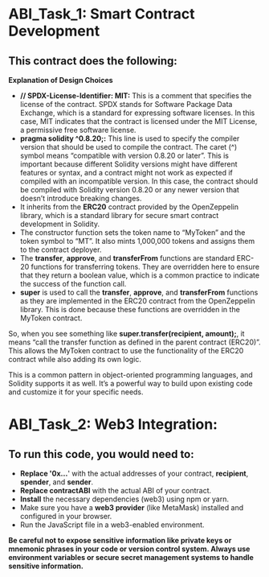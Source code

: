 # ABI_Task_1: Smart Contract Development
## This contract does the following:

**Explanation of Design Choices**

- **// SPDX-License-Identifier: MIT:** This is a comment that specifies the license of the contract. SPDX stands for Software Package Data Exchange, which is a standard for expressing software licenses. In this case, MIT indicates that the contract is licensed under the MIT License, a permissive free software license.
- **pragma solidity ^0.8.20;:** This line is used to specify the compiler version that should be used to compile the contract. The caret (^) symbol means “compatible with version 0.8.20 or later”. This is important because different Solidity versions might have different features or syntax, and a contract might not work as expected if compiled with an incompatible version. In this case, the contract should be compiled with Solidity version 0.8.20 or any newer version that doesn’t introduce breaking changes.
- It inherits from the **ERC20** contract provided by the OpenZeppelin library, which is a standard library for secure smart contract development in Solidity.
- The constructor function sets the token name to “MyToken” and the token symbol to “MT”. It also mints 1,000,000 tokens and assigns them to the contract deployer.
- The **transfer**, **approve**, and **transferFrom** functions are standard ERC-20 functions for transferring tokens. They are overridden here to ensure that they return a boolean value, which is a common practice to indicate the success of the function call.
- **super** is used to call the **transfer**, **approve**, and **transferFrom** functions as they are implemented in the ERC20 contract from the OpenZeppelin library. This is done because these functions are overridden in the MyToken contract.

So, when you see something like **super.transfer(recipient, amount);**, it means “call the transfer function as defined in the parent contract (ERC20)”. This allows the MyToken contract to use the functionality of the ERC20 contract while also adding its own logic.

This is a common pattern in object-oriented programming languages, and Solidity supports it as well. It’s a powerful way to build upon existing code and customize it for your specific needs.

# ABI_Task_2: Web3 Integration: 
## To run this code, you would need to:

- **Replace '0x...**' with the actual addresses of your contract, **recipient**, **spender**, and **sender**.
- **Replace contractABI** with the actual ABI of your contract.
- **Install** the necessary dependencies (web3) using npm or yarn.
- Make sure you have a **web3 provider** (like MetaMask) installed and configured in your browser.
- Run the JavaScript file in a web3-enabled environment.

**Be careful not to expose sensitive information like private keys or mnemonic phrases in your code or version control system. Always use environment variables or secure secret management systems to handle sensitive information.**

